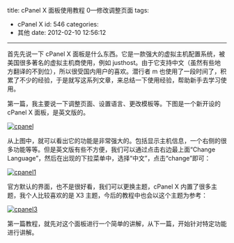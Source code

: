 title: cPanel X 面板使用教程 0—修改调整页面
tags:
  - cPanel X
id: 546
categories:
  - 其他
date: 2012-02-10 12:56:12

---

首先先说一下 cPanel X 面板是什么东西。它是一款强大的虚拟主机配置系统，被美国很多著名的虚拟主机商使用，例如 justhost。由于它支持中文（虽然有些地方翻译的不到位），所以很受国内用户的喜欢。潜行者 m 也使用了一段时间了，积累了不少的经验，于是就写这系列文章，来总结一下使用经验，帮助新手去学习使用。

第一篇，我主要说一下调整页面、设置语言、更改模板等。下图是一个新开设的 cPanel X 面板，是英文版的。

[![](https://qxzm-cdn.sapi.work/blog/2012/02/cpanel2.png "cpanel")](https://qxzm-cdn.sapi.work/blog/2012/02/cpanel2.png)

从上图中，就可以看出它的功能是非常强大的。包括显示主机信息，一个右侧的很多功能等等。但是英文版有些不方便，我们可以通过点击右边最上面“Change Language”，然后在出现的下拉菜单中，选择“中文”，点击“change”即可：

[![](https://qxzm-cdn.sapi.work/blog/2012/02/cpanel1.png "cpanel1")](https://qxzm-cdn.sapi.work/blog/2012/02/cpanel1.png)

官方默认的界面，也不是很好看，我们可以更换主题，cPanel X 内置了很多主题，我个人比较喜欢的是 X3 主题，今后的教程中也会以这个主题为参考：

[![](https://qxzm-cdn.sapi.work/blog/2012/02/cpanel3.png "cpanel3")](https://qxzm-cdn.sapi.work/blog/2012/02/cpanel3.png)

第一篇教程，就先对这个面板进行一个简单的讲解，从下一篇，开始针对特定功能进行讲解。
